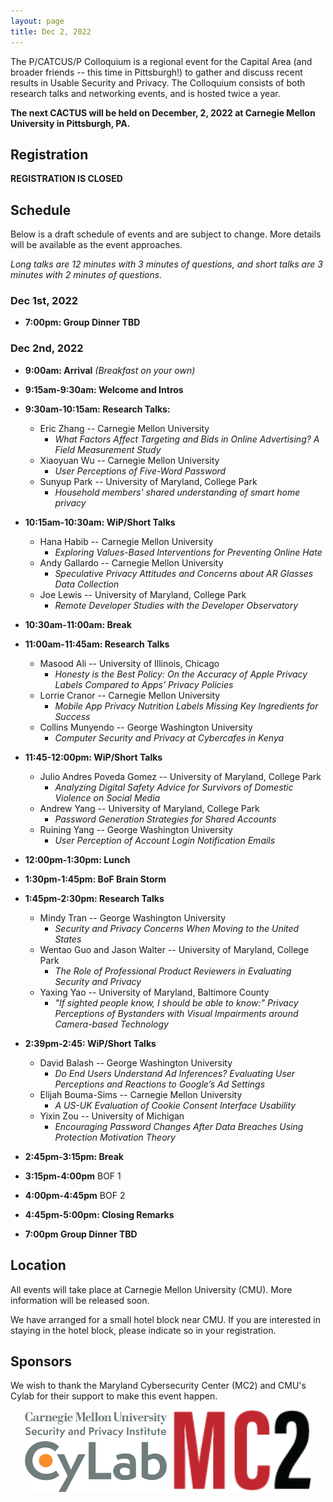 ```yaml
---
layout: page
title: Dec 2, 2022
---
```


The P/CATCUS/P Colloquium is a regional event for the Capital Area (and broader friends -- this time in Pittsburgh!) to gather and discuss recent results in Usable Security and Privacy. The Colloquium consists of both research talks and networking events, and is hosted twice a year.

**The next CACTUS will be held on December, 2, 2022 at Carnegie Mellon University in Pittsburgh, PA.**

## Registration

**REGISTRATION IS CLOSED**


## Schedule

Below is a draft schedule of events and are subject to change. More details will be available as the event approaches.

*Long talks are 12 minutes with 3 minutes of questions, and short talks are 3 minutes with 2 minutes of questions.*

### Dec 1st, 2022

* **7:00pm: Group Dinner TBD**

### Dec 2nd, 2022

* **9:00am: Arrival** *(Breakfast on your own)*

* **9:15am-9:30am: Welcome and Intros**

* **9:30am-10:15am: Research Talks:**
  * Eric Zhang -- Carnegie Mellon University
    * *What Factors Affect Targeting and Bids in Online Advertising? A Field Measurement Study*
  * Xiaoyuan Wu -- Carnegie Mellon University
    * *User Perceptions of Five-Word Password*
  * Sunyup Park -- University of Maryland, College Park
    * *Household members' shared understanding of smart home privacy*  

* **10:15am-10:30am: WiP/Short Talks**
  * Hana Habib -- Carnegie Mellon University
    * *Exploring Values-Based Interventions for Preventing Online Hate*
  * Andy Gallardo -- Carnegie Mellon University
    * *Speculative Privacy Attitudes and Concerns about AR Glasses Data Collection*
  * Joe Lewis -- University of Maryland, College Park
    * *Remote Developer Studies with the Developer Observatory*

* **10:30am-11:00am: Break**

* **11:00am-11:45am: Research Talks**
  * Masood Ali -- University of Illinois, Chicago
    * *Honesty is the Best Policy: On the Accuracy of Apple Privacy Labels Compared to Apps’ Privacy Policies*
  * Lorrie Cranor -- Carnegie Mellon University
    * *Mobile App Privacy Nutrition Labels Missing Key Ingredients for Success*
  * Collins Munyendo -- George Washington University
    * *Computer Security and Privacy at Cybercafes in Kenya*

* **11:45-12:00pm: WiP/Short Talks**
  * Julio Andres Poveda Gomez -- University of Maryland, College Park
    * *Analyzing Digital Safety Advice for Survivors of Domestic Violence on Social Media*
  * Andrew Yang -- University of Maryland, College Park
    * *Password Generation Strategies for Shared Accounts*
  * Ruining Yang -- George Washington University
    * *User Perception of Account Login Notification Emails*

* **12:00pm-1:30pm: Lunch**

* **1:30pm-1:45pm: BoF Brain Storm**

* **1:45pm-2:30pm: Research Talks**
  * Mindy Tran -- George Washington University
    * *Security and Privacy Concerns When Moving to the United States*
  * Wentao Guo and Jason Walter -- University of Maryland, College Park
    * *The Role of Professional Product Reviewers in Evaluating Security and Privacy*
  * Yaxing Yao -- University of Maryland, Baltimore County
    * *"If sighted people know, I should be able to know:" Privacy Perceptions of Bystanders with Visual Impairments around Camera-based Technology*

* **2:39pm-2:45: WiP/Short Talks**
  * David Balash -- George Washington University
    * *Do End Users Understand Ad Inferences? Evaluating User Perceptions and Reactions to Google’s Ad Settings*
  * Elijah Bouma-Sims -- Carnegie Mellon University
    * *A US-UK Evaluation of Cookie Consent Interface Usability*
  * Yixin Zou -- University of Michigan
    * *Encouraging Password Changes After Data Breaches Using Protection Motivation Theory*

* **2:45pm-3:15pm: Break**

* **3:15pm-4:00pm** BOF 1

* **4:00pm-4:45pm** BOF 2

* **4:45pm-5:00pm: Closing Remarks**

* **7:00pm Group Dinner TBD**



## Location

All events will take place at Carnegie Mellon University (CMU). More information will be released soon.

We have arranged for a small hotel block near CMU. If you are interested in staying in the hotel block, please indicate so in your registration.


## Sponsors

We wish to thank the Maryland Cybersecurity Center (MC2) and CMU's Cylab for their support to make this event happen.

<center>
<img class="sonsor-img" src="images/cylab.png" width="45%">
<img class="sonsor-img" src="images/mc2.png" width="45%">
</center>
